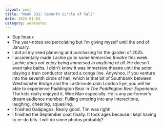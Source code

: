 ```yaml
---
layout: post
title: "Week 331: Seventh circle of hell"
date: 2025-01-04
category: weaknotes
---
```

* Sup heaux
* The year-notes are percolating but I'm giving myself until the end of January.
* I did all my seed planning and purchasing for the garden of 2025.
* I accidentally made Lachie go to some _immersive theatre_ this week. Lachie _does not enjoy being immersed in anything at all._ He doesn't even take baths. I didn't know it was immersive theatre until the actor playing a train conductor started a conga line. Anywhoo, if you venture into the seventh circle of hell, which is that bit of Southbank between Westminster Bridge and the Lastminute.com London Eye, you will be able to experience Paddington Bear in _The Paddington Bear Experience_. The kids really enjoyed it, Wee Man especially. He is any performer's dream audience member. Fulling entering into any interactions, laughing, cheering, squealing.
* I finished Galápagos. Really good. Tim was right!
* I finished the September coat finally. It took ages because I kept having to re-do bits. I will do some photos probably?
